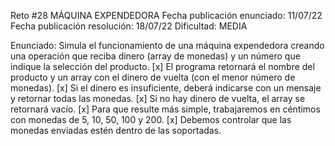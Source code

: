 Reto #28
MÁQUINA EXPENDEDORA
Fecha publicación enunciado: 11/07/22
Fecha publicación resolución: 18/07/22
Dificultad: MEDIA

Enunciado: Simula el funcionamiento de una máquina expendedora creando una operación
que reciba dinero (array de monedas) y un número que indique la selección del producto.
 [x] El programa retornará el nombre del producto y un array con el dinero de vuelta (con el menor número de monedas).
 [x] Si el dinero es insuficiente, deberá indicarse con un mensaje y retornar todas las monedas.
 [x] Si no hay dinero de vuelta, el array se retornará vacío.
 [x] Para que resulte más simple, trabajaremos en céntimos con monedas de 5, 10, 50, 100 y 200.
 [x] Debemos controlar que las monedas enviadas estén dentro de las soportadas.